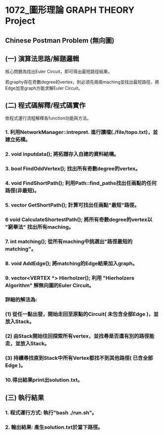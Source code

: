 # 1072_圖形理論 GRAPH THEORY Project 

## Chinese Postman Problem (無向圖)

## (一) 演算法思路/解題邏輯

  核心問題為找出Euler Circuit，即可得出最短路徑結果。

  若graphy存在奇數degree的vertex，則必須先兩兩maching並找出最短路徑，將Edge加至graph方能求解Euler Circuit。


## (二) 程式碼解釋/程式碼實作

  依程式運行流程解釋各function功能與方法。

### 1. 利用NetworkManager::intrepret. 進行讀檔(./file/topo.txt)，並建立拓樸。

### 2. void inputdata(); 將拓譜存入自建的資料結構。

### 3. bool FindOddVertex(); 找出所有奇數degree的vertex。

### 4. void FindShortPath(); 利用Path::find_paths找出任兩點的任何路徑(非最短)。

### 5. vector<string> GetShortPath(); 計算可找出任兩點"最短"路徑。

### 6 void CalculateShortestPath(); 將所有奇數degree的vertex以 "窮舉法" 找出所有maching。

### 7. int matching(); 從所有maching中挑選出"路徑最短的matching"。

### 8. void AddEdge(); 將matching的Edge結果加入graph。

### 9. vector<VERTEX *> Hierholzer(); 利用 "Hierholzers Algorithm" 解無向圖的Euler Circuit。

### 詳細的解法為:
  
### (1) 從任一點出發，開始走回至原點的Circuit( 未包含全部Edge )，並放入Stack。
  
### (2) 由Stack開始往回探索所有vertex，並找尋是否還有別的路徑能走，並放入Stack。
  
### (3) 持續尋找直到Stack中所有Vertex都找不到其他路徑( 已含全部Edge )。

### 10.得出結果print出solution.txt。

## (三) 執行結果

### 1. 程式運行方式: 執行"bash ./run.sh"。

### 2. 輸出結果: 產生solution.txt於當下路徑。

